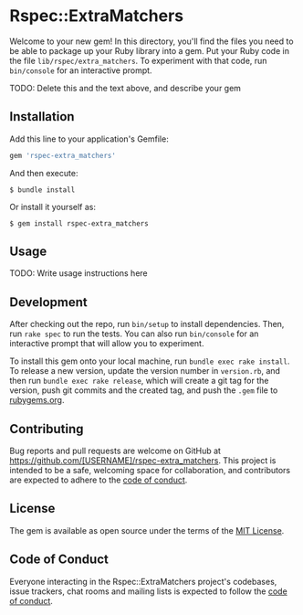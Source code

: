 # Rspec::ExtraMatchers

Welcome to your new gem! In this directory, you'll find the files you need to be able to package up your Ruby library into a gem. Put your Ruby code in the file `lib/rspec/extra_matchers`. To experiment with that code, run `bin/console` for an interactive prompt.

TODO: Delete this and the text above, and describe your gem

## Installation

Add this line to your application's Gemfile:

```ruby
gem 'rspec-extra_matchers'
```

And then execute:

    $ bundle install

Or install it yourself as:

    $ gem install rspec-extra_matchers

## Usage

TODO: Write usage instructions here

## Development

After checking out the repo, run `bin/setup` to install dependencies. Then, run `rake spec` to run the tests. You can also run `bin/console` for an interactive prompt that will allow you to experiment.

To install this gem onto your local machine, run `bundle exec rake install`. To release a new version, update the version number in `version.rb`, and then run `bundle exec rake release`, which will create a git tag for the version, push git commits and the created tag, and push the `.gem` file to [rubygems.org](https://rubygems.org).

## Contributing

Bug reports and pull requests are welcome on GitHub at https://github.com/[USERNAME]/rspec-extra_matchers. This project is intended to be a safe, welcoming space for collaboration, and contributors are expected to adhere to the [code of conduct](https://github.com/[USERNAME]/rspec-extra_matchers/blob/master/CODE_OF_CONDUCT.md).

## License

The gem is available as open source under the terms of the [MIT License](https://opensource.org/licenses/MIT).

## Code of Conduct

Everyone interacting in the Rspec::ExtraMatchers project's codebases, issue trackers, chat rooms and mailing lists is expected to follow the [code of conduct](https://github.com/[USERNAME]/rspec-extra_matchers/blob/master/CODE_OF_CONDUCT.md).
